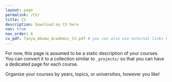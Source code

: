 ```yaml
---
layout: page
permalink: /CV/
title: CV
description: Download my CV here
nav: true
nav_order: 6
cv_pdf: Tanya_Akumu_Academic_CV.pdf # you can also use external links here
---
```


For now, this page is assumed to be a static description of your courses. You can convert it to a collection similar to `_projects/` so that you can have a dedicated page for each course.

Organize your courses by years, topics, or universities, however you like!
